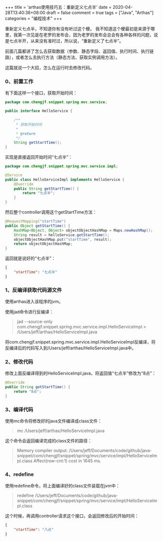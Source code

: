 +++
title = 'arthas使用技巧五：重新定义七点半'
date = 2020-04-28T13:40:36+08:00
draft = false
comment = true
tags = ["Java", "Arthas"]
categories = "编程技术"
+++

重新定义七点半，不知道你有没有听过这个梗。
我不知道这个梗最初是来源于哪里，我第一次见是在老罗的发布会，因为老罗的发布会总会有各种各样的问题，说是七点半开，从来没有准时过，所以说，“重新定义了七点半”。

前面几篇都讲了怎么去获取数据（参数、静态字段、返回值、执行时间、执行链路），或者怎么去执行方法（静态方法、获取实例调用方法）。

这篇就说一个大招，怎么在运行时去修改代码。

### 0、前置工作
有下面这样一个接口，获取开始时间：

```java
package com.chengjf.snippet.spring.mvc.service;

public interface HelloService {
    
    /**
     * 获取开始时间
     *
     * @return
     */
    String getStartTime();
}
```
实现是直接返回开始时间“七点半”：

```java
package com.chengjf.snippet.spring.mvc.service.impl;

@Service
public class HelloServiceImpl implements HelloService {
    @Override
    public String getStartTime() {
        return "七点半";
    }
}
```
然后整个controller调用这个getStartTime方法：

```java
@RequestMapping("startTime")
public Object getStartTime() {
    HashMap<Object, Object> objectObjectHashMap = Maps.newHashMap();
    String result = helloService.getStartTime();
    objectObjectHashMap.put("startTime", result);
    return objectObjectHashMap;
}
```
返回就是说好的“七点半”：
```json
{
    "startTime": "七点半"
}
```
### 1、反编译获取代码源文件
使用arthas进入该程序的jvm。

使用jad命令进行反编译：

>   jad --source-only com.chengjf.snippet.spring.mvc.service.impl.HelloServiceImpl > /Users/jeff/arthas/HelloServiceImpl.java

将com.chengjf.snippet.spring.mvc.service.impl.HelloServiceImpl反编译，将反编译后的代码写入到/Users/jeff/arthas/HelloServiceImpl.java中。

### 2、修改代码
修改上面反编译得到的HelloServiceImpl.java，将返回值“七点半”修改为“8点”：

```java
@Override
public String getStartTime() {
    return "8点";
}
```
### 3、编译代码
使用mc命令将修改好的java文件编译成class文件：

>   mc /Users/jeff/arthas/HelloServiceImpl.java

这个命令会返回编译完成的class文件的路径：


>   Memory compiler output:
/Users/jeff/Documents/code/github/java-snippet/com/chengjf/snippet/spring/mvc/service/impl/HelloServiceImpl.class
Affect(row-cnt:1) cost in 1645 ms.


### 4、redefine
使用redefine命令，将上面编译好的class文件装载在jvm中：

>   redefine /Users/jeff/Documents/code/github/java-snippet/com/chengjf/snippet/spring/mvc/service/impl/HelloServiceImpl.class

这个时候，再调用controller请求这个接口，会返回修改后的开始时间：

```json
{
    "startTime": "八点"
}
```